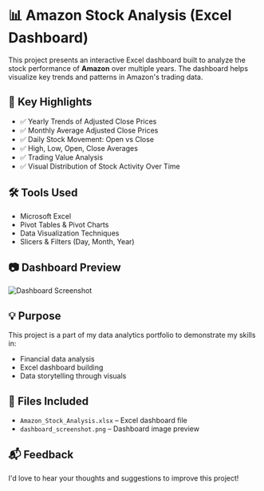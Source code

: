 # 📊 Amazon Stock Analysis (Excel Dashboard)

This project presents an interactive Excel dashboard built to analyze the stock performance of **Amazon** over multiple years. The dashboard helps visualize key trends and patterns in Amazon's trading data.

## 📌 Key Highlights

- ✅ Yearly Trends of Adjusted Close Prices  
- ✅ Monthly Average Adjusted Close Prices  
- ✅ Daily Stock Movement: Open vs Close  
- ✅ High, Low, Open, Close Averages  
- ✅ Trading Value Analysis  
- ✅ Visual Distribution of Stock Activity Over Time

## 🛠 Tools Used

- Microsoft Excel  
- Pivot Tables & Pivot Charts  
- Data Visualization Techniques  
- Slicers & Filters (Day, Month, Year)

## 📷 Dashboard Preview

![Dashboard Screenshot](dashboard_screenshot.png)

## 💡 Purpose

This project is a part of my data analytics portfolio to demonstrate my skills in:
- Financial data analysis
- Excel dashboard building
- Data storytelling through visuals

## 📁 Files Included

- `Amazon_Stock_Analysis.xlsx` – Excel dashboard file  
- `dashboard_screenshot.png` – Dashboard image preview  

## 📬 Feedback

I'd love to hear your thoughts and suggestions to improve this project!

